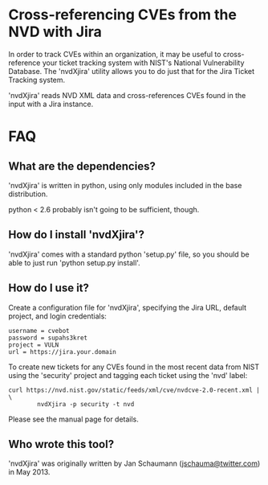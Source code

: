 Cross-referencing CVEs from the NVD with Jira
=============================================
In order to track CVEs within an organization, it may be useful to cross-
reference your ticket tracking system with NIST's National Vulnerability
Database.  The 'nvdXjira' utility allows you to do just that for the Jira
Ticket Tracking system.

'nvdXjira' reads NVD XML data and cross-references CVEs found in the input
with a Jira instance.

FAQ
===

What are the dependencies?
--------------------------
'nvdXjira' is written in python, using only modules included in the base
distribution.

python < 2.6 probably isn't going to be sufficient, though.

How do I install 'nvdXjira'?
-------------------------------
'nvdXjira' comes with a standard python 'setup.py' file, so you should
be able to just run 'python setup.py install'.

How do I use it?
----------------
Create a configuration file for 'nvdXjira', specifying the Jira URL,
default project, and login credentials:

```
username = cvebot
password = supahs3kret
project = VULN
url = https://jira.your.domain
```

To create new tickets for any CVEs found in the most recent data from NIST
using the 'security' project and tagging each ticket using the 'nvd'
label:

```
curl https://nvd.nist.gov/static/feeds/xml/cve/nvdcve-2.0-recent.xml |  \
        nvdXjira -p security -t nvd
```

Please see the manual page for details.

Who wrote this tool?
--------------------
'nvdXjira' was originally written by Jan Schaumann (jschauma@twitter.com) in
May 2013.
